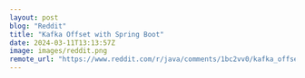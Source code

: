 ```yaml
---
layout: post
blog: "Reddit"
title: "Kafka Offset with Spring Boot"
date: 2024-03-11T13:13:57Z
image: images/reddit.png
remote_url: "https://www.reddit.com/r/java/comments/1bc2vv0/kafka_offset_with_spring_boot/"
---
```

